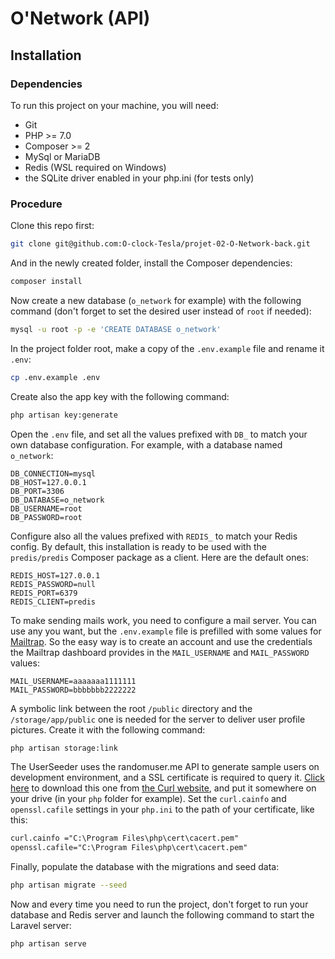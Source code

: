# O'Network (API)

## Installation

### Dependencies

To run this project on your machine, you will need:

- Git
- PHP >= 7.0
- Composer >= 2
- MySql or MariaDB
- Redis (WSL required on Windows)
- the SQLite driver enabled in your php.ini (for tests only)

### Procedure

Clone this repo first:

```bash
git clone git@github.com:O-clock-Tesla/projet-02-O-Network-back.git
```

And in the newly created folder, install the Composer dependencies:

```bash
composer install
```

Now create a new database (`o_network` for example) with the following command (don't forget to set the desired user instead of `root` if needed):

```bash
mysql -u root -p -e 'CREATE DATABASE o_network'
```

In the project folder root, make a copy of the `.env.example` file and rename it `.env`:

```bash
cp .env.example .env
```

Create also the app key with the following command:

```bash
php artisan key:generate
```

Open the `.env` file, and set all the values prefixed with `DB_` to match your own database configuration. For example, with a database named `o_network`:

```dotenv
DB_CONNECTION=mysql
DB_HOST=127.0.0.1
DB_PORT=3306
DB_DATABASE=o_network
DB_USERNAME=root
DB_PASSWORD=root
```

Configure also all the values prefixed with `REDIS_` to match your Redis config. By default, this installation is ready to be used with the `predis/predis` Composer package as a client. Here are the default ones:

```dotenv
REDIS_HOST=127.0.0.1
REDIS_PASSWORD=null
REDIS_PORT=6379
REDIS_CLIENT=predis
```

To make sending mails work, you need to configure a mail server. You can use any you want, but the `.env.example` file is prefilled with some values for [Mailtrap](https://mailtrap.io). So the easy way is to create an account and use the credentials the Mailtrap dashboard provides in the `MAIL_USERNAME` and `MAIL_PASSWORD` values:

```dotenv
MAIL_USERNAME=aaaaaaa1111111
MAIL_PASSWORD=bbbbbbb2222222
```

A symbolic link between the root `/public` directory and the `/storage/app/public` one is needed for the server to deliver user profile pictures. Create it with the following command:

```bash
php artisan storage:link
```

The UserSeeder uses the randomuser.me API to generate sample users on development environment, and a SSL certificate is required to query it. [Click here](https://curl.se/ca/cacert.pem) to download this one from [the Curl website](https://curl.se/docs/caextract.html), and put it somewhere on your drive (in your `php` folder for example).
Set the `curl.cainfo` and `openssl.cafile` settings in your `php.ini` to the path of your certificate, like this:

```apache
curl.cainfo ="C:\Program Files\php\cert\cacert.pem"
openssl.cafile="C:\Program Files\php\cert\cacert.pem"
```

Finally, populate the database with the migrations and seed data:

```bash
php artisan migrate --seed
```

Now and every time you need to run the project, don't forget to run your database and Redis server and launch the following command to start the Laravel server:

```bash
php artisan serve
```
